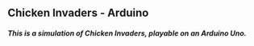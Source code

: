 ## Chicken Invaders - Arduino


##### This is a simulation of Chicken Invaders, playable on an Arduino Uno.
